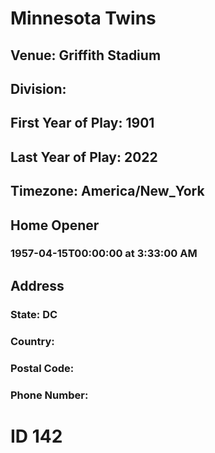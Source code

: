 # Minnesota Twins
## Venue: Griffith Stadium
## Division: 
## First Year of Play: 1901
## Last Year of Play: 2022
## Timezone: America/New_York
## Home Opener
### 1957-04-15T00:00:00 at 3:33:00 AM
## Address
### 
### State: DC
### Country: 
### Postal Code: 
### Phone Number: 
# ID 142